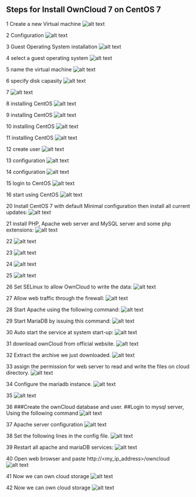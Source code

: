 ## Steps for Install OwnCloud 7 on CentOS 7
1 Create a new Virtual machine
![alt text](https://raw.githubusercontent.com/sankag/ESBII/master/lab5pics/1.JPG)

2 Configuration 
![alt text](https://raw.githubusercontent.com/sankag/ESBII/master/lab5pics/2.JPG)

3 Guest Operating System installation
![alt text](https://raw.githubusercontent.com/sankag/ESBII/master/lab5pics/3.JPG)

4 select a guest operating system
![alt text](https://raw.githubusercontent.com/sankag/ESBII/master/lab5pics/4.JPG)

5 name the virtual machine
![alt text](https://raw.githubusercontent.com/sankag/ESBII/master/lab5pics/5.JPG)

6 specify disk capasity
![alt text](https://raw.githubusercontent.com/sankag/ESBII/master/lab5pics/6.JPG)

7
![alt text](https://raw.githubusercontent.com/sankag/ESBII/master/lab5pics/7.JPG)

8 installing CentOS
![alt text](https://raw.githubusercontent.com/sankag/ESBII/master/lab5pics/8.JPG)

9 installing CentOS
![alt text](https://raw.githubusercontent.com/sankag/ESBII/master/lab5pics/9.JPG)

10 installing CentOS
![alt text](https://raw.githubusercontent.com/sankag/ESBII/master/lab5pics/10.JPG)

11 installing CentOS
![alt text](https://raw.githubusercontent.com/sankag/ESBII/master/lab5pics/11.JPG)

12 create user
![alt text](https://raw.githubusercontent.com/sankag/ESBII/master/lab5pics/12.JPG)

13 configuration
![alt text](https://raw.githubusercontent.com/sankag/ESBII/master/lab5pics/13.JPG)

14 configuration
![alt text](https://raw.githubusercontent.com/sankag/ESBII/master/lab5pics/14.JPG)

15 login to CentOS
![alt text](https://raw.githubusercontent.com/sankag/ESBII/master/lab5pics/15.JPG)

16 start using  CentOS
![alt text](https://raw.githubusercontent.com/sankag/ESBII/master/lab5pics/16.JPG)


20 Install CentOS 7 with default Minimal configuration then install all current updates:
![alt text](https://raw.githubusercontent.com/sankag/ESBII/master/lab5pics/20.JPG)

21 install PHP, Apache web server and MySQL server and some php extensions:
![alt text](https://raw.githubusercontent.com/sankag/ESBII/master/lab5Pics2/21.JPG)

22
![alt text](https://raw.githubusercontent.com/sankag/ESBII/master/lab5Pics2/22.JPG)

23
![alt text](https://raw.githubusercontent.com/sankag/ESBII/master/lab5Pics2/23.JPG)

24
![alt text](https://raw.githubusercontent.com/sankag/ESBII/master/lab5Pics2/24.JPG)

25
![alt text](https://raw.githubusercontent.com/sankag/ESBII/master/lab5Pics2/25.JPG)

26 Set SELinux to allow OwnCloud to write the data:
![alt text](https://raw.githubusercontent.com/sankag/ESBII/master/lab5Pics2/26.JPG)

27 Allow web traffic through the firewall:
![alt text](https://raw.githubusercontent.com/sankag/ESBII/master/lab5Pics2/27.JPG)

28 Start Apache using the following command:
![alt text](https://raw.githubusercontent.com/sankag/ESBII/master/lab5Pics2/28.JPG)

29 Start  MariaDB by issuing this command:
![alt text](https://raw.githubusercontent.com/sankag/ESBII/master/lab5Pics2/29.JPG)

30 Auto start the service at system start-up:
![alt text](https://raw.githubusercontent.com/sankag/ESBII/master/lab5Pics2/30.JPG)

31 download ownCloud from official website. 
![alt text](https://raw.githubusercontent.com/sankag/ESBII/master/lab5Pics2/31.JPG)

32 Extract the archive we just downloaded.
![alt text](https://raw.githubusercontent.com/sankag/ESBII/master/lab5Pics2/32.JPG)

33 assign the permission for web server to read and write the files on cloud directory.
![alt text](https://raw.githubusercontent.com/sankag/ESBII/master/lab5Pics2/33.JPG)

34 Configure the mariadb instance.
![alt text](https://raw.githubusercontent.com/sankag/ESBII/master/lab5Pics2/34.JPG)

35 
![alt text](https://raw.githubusercontent.com/sankag/ESBII/master/lab5Pics2/35.JPG)

36 ###Create the ownCloud database and user.
   ##Login to mysql server, Using the following command
![alt text](https://raw.githubusercontent.com/sankag/ESBII/master/lab5Pics2/36.JPG)

37 Apache server configuration
![alt text](https://raw.githubusercontent.com/sankag/ESBII/master/lab5Pics2/37.JPG)

38 Set the following lines in the config file.
![alt text](https://raw.githubusercontent.com/sankag/ESBII/master/lab5Pics2/38.JPG)

39 Restart all apache and mariaDB services:
![alt text](https://raw.githubusercontent.com/sankag/ESBII/master/lab5Pics2/39.JPG)

40 Open web browser and paste http://<my_ip_address>/owncloud
![alt text](https://raw.githubusercontent.com/sankag/ESBII/master/lab5Pics2/40.JPG)

41 Now we can own cloud storage
![alt text](https://raw.githubusercontent.com/sankag/ESBII/master/lab5Pics2/41.JPG)

42 Now we can own cloud storage
![alt text](https://raw.githubusercontent.com/sankag/ESBII/master/lab5Pics2/42.JPG)
